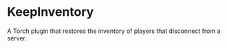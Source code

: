 # KeepInventory
A Torch plugin that restores the inventory of players that disconnect from a server.

